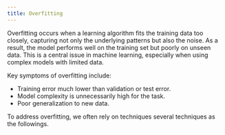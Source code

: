 ```yaml
---
title: Overfitting
---
```

Overfitting occurs when a learning algorithm fits the training data too closely, capturing not only the underlying patterns but also the noise. As a result, the model performs well on the training set but poorly on unseen data. This is a central issue in machine learning, especially when using complex models with limited data.

Key symptoms of overfitting include:

- Training error much lower than validation or test error.
- Model complexity is unnecessarily high for the task.
- Poor generalization to new data.

To address overfitting, we often rely on techniques several techniques as the followings.
